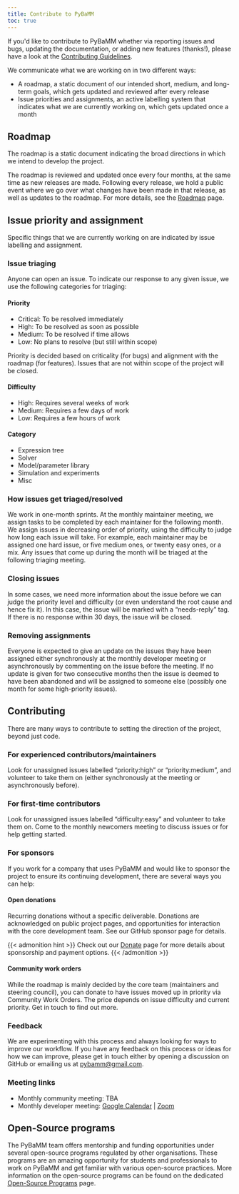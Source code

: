 ```yaml
---
title: Contribute to PyBaMM
toc: true
---
```


If you'd like to contribute to PyBaMM whether via reporting issues and bugs, updating the documentation, or adding new features (thanks!), please have a look at the [Contributing Guidelines](https://docs.pybamm.org/en/latest/source/user_guide/contributing.html).

We communicate what we are working on in two different ways:

- A roadmap, a static document of our intended short, medium, and long-term goals, which gets updated and reviewed after every release
- Issue priorities and assignments, an active labelling system that indicates what we are currently working on, which gets updated once a month

## Roadmap

The roadmap is a static document indicating the broad directions in which we intend to develop the project.

The roadmap is reviewed and updated once every four months, at the same time as new releases are made. Following every release, we hold a public event where we go
over what changes have been made in that release, as well as updates to the roadmap. For more details, see the [Roadmap](/roadmap/) page.

## Issue priority and assignment

Specific things that we are currently working on are indicated by issue labelling and assignment.

### Issue triaging

Anyone can open an issue. To indicate our response to any given issue, we use the following categories for triaging:

#### Priority

- Critical: To be resolved immediately
- High: To be resolved as soon as possible
- Medium: To be resolved if time allows
- Low: No plans to resolve (but still within scope)

Priority is decided based on criticality (for bugs) and alignment with the roadmap (for features). Issues that are not within scope of the project will be closed.

#### Difficulty

- High: Requires several weeks of work
- Medium: Requires a few days of work
- Low: Requires a few hours of work

#### Category

- Expression tree
- Solver
- Model/parameter library
- Simulation and experiments
- Misc

### How issues get triaged/resolved

We work in one-month sprints. At the monthly maintainer meeting, we assign tasks to be completed by each maintainer for the following month. We assign issues in decreasing order of priority, using the difficulty to judge how long each issue will take. For example, each maintainer may be assigned one hard issue, or five medium ones, or twenty easy ones, or a mix. Any issues that come up during the month will be triaged at the following triaging meeting.

### Closing issues

In some cases, we need more information about the issue before we can judge the priority level and difficulty (or even understand the root cause and hence fix it). In this case, the issue will be marked with a “needs-reply” tag. If there is no response within 30 days, the issue will be closed.

### Removing assignments

Everyone is expected to give an update on the issues they have been assigned either synchronously at the monthly developer meeting or asynchronously by commenting on the issue before the meeting. If no update is given for two consecutive months then the issue is deemed to have been abandoned and will be assigned to someone else (possibly one month for some high-priority issues).

## Contributing

There are many ways to contribute to setting the direction of the project, beyond just code.

### For experienced contributors/maintainers

Look for unassigned issues labelled “priority:high” or “priority:medium”, and volunteer to take them on (either synchronously at the meeting or asynchronously before).

### For first-time contributors

Look for unassigned issues labelled “difficulty:easy” and volunteer to take them on. Come to the monthly newcomers meeting to discuss issues or for help getting started.

### For sponsors

If you work for a company that uses PyBaMM and would like to sponsor the project to ensure its continuing development, there are several ways you can help:

#### Open donations

Recurring donations without a specific deliverable. Donations are acknowledged on public project pages, and opportunities for interaction with the core development team. See our GitHub sponsor page for details.

{{< admonition hint >}}
Check out our [Donate](/donate/) page for more details about sponsorship and payment options.
{{< /admonition >}}

#### Community work orders

While the roadmap is mainly decided by the core team (maintainers and steering council), you can donate to have issues moved up in priority via Community Work Orders. The price depends on issue difficulty and current priority. Get in touch to find out more.

### Feedback

We are experimenting with this process and always looking for ways to improve our workflow. If you have any feedback on this process or ideas for how we can improve, please get in touch either by opening a discussion on GitHub or emailing us at [pybamm@gmail.com](mailto:pybamm@gmail.com).

### Meeting links

- Monthly community meeting: TBA
- Monthly developer meeting: [Google Calendar](https://calendar.google.com/calendar/event?action=TEMPLATE&tmeid=MGtxNnExZWc4ZzFiOGVuOXB0c2ZtdnZ2aTlfMjAyMzA2MTJUMTUwMDAwWiBjXzE1Nzc5MGZhNTQ0Y2JmN2UzZjViNjQ5YzcwMGJhNDA0MDRhZDA0NjM0ZjkzNDBlMjU1ZTZkZWY5OWE4OWVkZGFAZw&tmsrc=c_157790fa544cbf7e3f5b649c700ba40404ad04634f9340e255e6def99a89edda%40group.calendar.google.com&scp=ALL) | [Zoom](https://numfocus-org.zoom.us/j/89866852955?pwd=dWVzQnpHbXpaTEZCQS9hMU54ZUxodz09)

## Open-Source programs

The PyBaMM team offers mentorship and funding opportunities under several open-source programs regulated by other organisations. These programs are an amazing opportunity for students and professionals to work on PyBaMM and get familiar with various open-source practices. More information on the open-source programs can be found on the dedicated [Open-Source Programs](/open-source-programs/) page.
